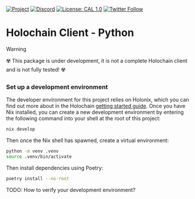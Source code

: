 [![Project](https://img.shields.io/badge/Project-Holochain-blue.svg?style=flat-square)](http://holochain.org/)
[![Discord](https://img.shields.io/badge/Discord-DEV.HC-blue.svg?style=flat-square)](https://discord.gg/k55DS5dmPH)
[![License: CAL 1.0](https://img.shields.io/badge/License-CAL%201.0-blue.svg)](https://github.com/holochain/cryptographic-autonomy-license)
[![Twitter Follow](https://img.shields.io/twitter/follow/holochain.svg?style=social&label=Follow)](https://twitter.com/holochain)

# Holochain Client - Python

> [!WARNING]
> :radioactive: This package is under development, it is not a complete Holochain client and is not fully tested! :radioactive:

### Set up a development environment

The developer environment for this project relies on Holonix, which you can find out more about in the Holochain [getting started guide](https://developer.holochain.org/get-started/). Once you have Nix installed, you can create a new development environment by entering the following command into your shell at the root of this project:

```bash
nix develop
```

Then once the Nix shell has spawned, create a virtual environment:

```bash
python -m venv .venv
source .venv/bin/activate
```

Then install dependencies using Poetry:

```bash
poetry install --no-root
```

TODO: How to verify your development environment?
